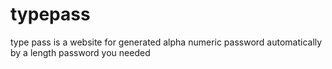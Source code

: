 # typepass
type pass is a website for generated alpha numeric password automatically by a length password you needed
